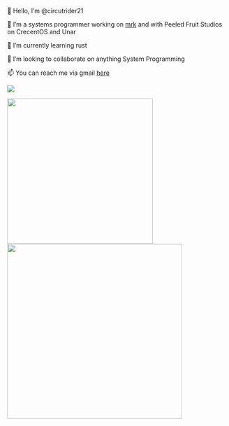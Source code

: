 👋 Hello, I’m @circutrider21

👀 I’m a systems programmer working on [mrk](https://github.com/circutrider21/mrk) and with Peeled Fruit Studios on CrecentOS and Unar

🌱 I’m currently learning rust

💞️ I’m looking to collaborate on anything System Programming

📫 You can reach me via gmail [here](circutrider21@gmail.com)

![](https://komarev.com/ghpvc/?username=circutrider21)

<a href="#">
  <img align="center" src="https://github-readme-stats.vercel.app/api/top-langs/?username=circutrider21&layout=compact" width="333" />
</a>
<a href="#">
  <img align="center" src="https://github-readme-stats.vercel.app/api?username=circutrider21&show_icons=true" width="400"/>
</a>

<!---
circutrider21/circutrider21 is a ✨ special ✨ repository because its `README.md` (this file) appears on your GitHub profile.
You can click the Preview link to take a look at your changes.
--->
